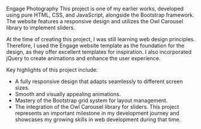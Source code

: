 Engage Photography
This project is one of my earlier works, developed using pure HTML, CSS, and JavaScript, alongside the Bootstrap framework. The website features a responsive design and utilizes the Owl Carousel library to implement sliders.

At the time of creating this project, I was still learning web design principles. Therefore, I used the Engage website template as the foundation for the design, as they offer excellent templates for inspiration. I also incorporated jQuery to create animations and enhance the user experience.

Key highlights of this project include:

* A fully responsive design that adapts seamlessly to different screen sizes.
* Smooth and visually appealing animations.
* Mastery of the Bootstrap grid system for layout management.
* The integration of the Owl Carousel library for sliders.
This project represents an important milestone in my development journey and showcases my growing skills in web development during that time.
